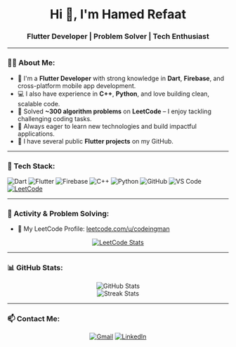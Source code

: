 <h1 align="center">Hi 👋, I'm Hamed Refaat</h1>
<h3 align="center">Flutter Developer | Problem Solver | Tech Enthusiast</h3>

---

### 👨‍💻 About Me:

- 🎯 I'm a **Flutter Developer** with strong knowledge in **Dart**, **Firebase**, and cross-platform mobile app development.
- 💻 I also have experience in **C++**, **Python**, and love building clean, scalable code.
- 🧠 Solved **~300 algorithm problems** on **LeetCode** – I enjoy tackling challenging coding tasks.
- 🚀 Always eager to learn new technologies and build impactful applications.
- 📂 I have several public **Flutter projects** on my GitHub.

---

### 🚀 Tech Stack:

![Dart](https://img.shields.io/badge/-Dart-0175C2?style=flat&logo=dart&logoColor=white)
![Flutter](https://img.shields.io/badge/-Flutter-02569B?style=flat&logo=flutter&logoColor=white)
![Firebase](https://img.shields.io/badge/-Firebase-FFCA28?style=flat&logo=firebase&logoColor=white)
![C++](https://img.shields.io/badge/-C++-00599C?style=flat&logo=cplusplus&logoColor=white)
![Python](https://img.shields.io/badge/-Python-3776AB?style=flat&logo=python&logoColor=white)
![GitHub](https://img.shields.io/badge/-GitHub-181717?style=flat&logo=github&logoColor=white)
![VS Code](https://img.shields.io/badge/-VS%20Code-007ACC?style=flat&logo=visual-studio-code&logoColor=white)
[![LeetCode](https://img.shields.io/badge/-LeetCode-FFA116?style=flat&logo=LeetCode&logoColor=black)](https://leetcode.com/u/codeingman/)

---

### 🧩 Activity & Problem Solving:

- 🔗 My LeetCode Profile: [leetcode.com/u/codeingman](https://leetcode.com/u/codeingman/)

<p align="center">
  <a href="https://leetcode.com/u/codeingman/">
    <img src="https://leetcard.jacoblin.cool/codeingman?ext=contest&theme=dark" alt="LeetCode Stats" />
  </a>
</p>

---

### 📊 GitHub Stats:

<p align="center">
  <img src="https://github-readme-stats.vercel.app/api?username=hamedrefaat1&show_icons=true&theme=tokyonight" alt="GitHub Stats" />
  <br/>
  <img src="https://github-readme-streak-stats.herokuapp.com/?user=hamedrefaat1&theme=tokyonight" alt="Streak Stats" />
</p>

---

### 📫 Contact Me:

<p align="center">
  <a href="mailto:hamedrefaat.dev@gmail.com"><img src="https://img.shields.io/badge/Gmail-D14836?style=flat&logo=gmail&logoColor=white" alt="Gmail"/></a>
  <a href="https://www.linkedin.com/in/hamedrefaat1"><img src="https://img.shields.io/badge/LinkedIn-0077B5?style=flat&logo=linkedin&logoColor=white" alt="LinkedIn"/></a>
</p>

